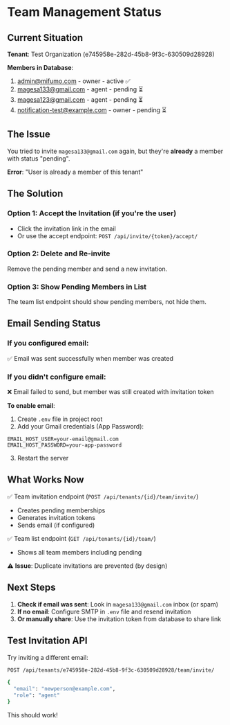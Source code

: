 # Team Management Status

## Current Situation

**Tenant**: Test Organization (e745958e-282d-45b8-9f3c-630509d28928)

**Members in Database**:
1. admin@mifumo.com - owner - active ✅
2. magesa133@gmail.com - agent - pending ⏳
3. magesa123@gmail.com - agent - pending ⏳  
4. notification-test@example.com - owner - pending ⏳

## The Issue

You tried to invite `magesa133@gmail.com` again, but they're **already** a member with status "pending". 

**Error**: "User is already a member of this tenant"

## The Solution

### Option 1: Accept the Invitation (if you're the user)
- Click the invitation link in the email
- Or use the accept endpoint: `POST /api/invite/{token}/accept/`

### Option 2: Delete and Re-invite
Remove the pending member and send a new invitation.

### Option 3: Show Pending Members in List
The team list endpoint should show pending members, not hide them.

## Email Sending Status

### If you configured email:
✅ Email was sent successfully when member was created

### If you didn't configure email:
❌ Email failed to send, but member was still created with invitation token

**To enable email**:
1. Create `.env` file in project root
2. Add your Gmail credentials (App Password):
```env
EMAIL_HOST_USER=your-email@gmail.com
EMAIL_HOST_PASSWORD=your-app-password
```
3. Restart the server

## What Works Now

✅ Team invitation endpoint (`POST /api/tenants/{id}/team/invite/`)
- Creates pending memberships
- Generates invitation tokens
- Sends email (if configured)

✅ Team list endpoint (`GET /api/tenants/{id}/team/`)
- Shows all team members including pending

⚠️ **Issue**: Duplicate invitations are prevented (by design)

## Next Steps

1. **Check if email was sent**: Look in `magesa133@gmail.com` inbox (or spam)
2. **If no email**: Configure SMTP in `.env` file and resend invitation
3. **Or manually share**: Use the invitation token from database to share link

## Test Invitation API

Try inviting a different email:
```bash
POST /api/tenants/e745958e-282d-45b8-9f3c-630509d28928/team/invite/

{
  "email": "newperson@example.com",
  "role": "agent"
}
```

This should work!

